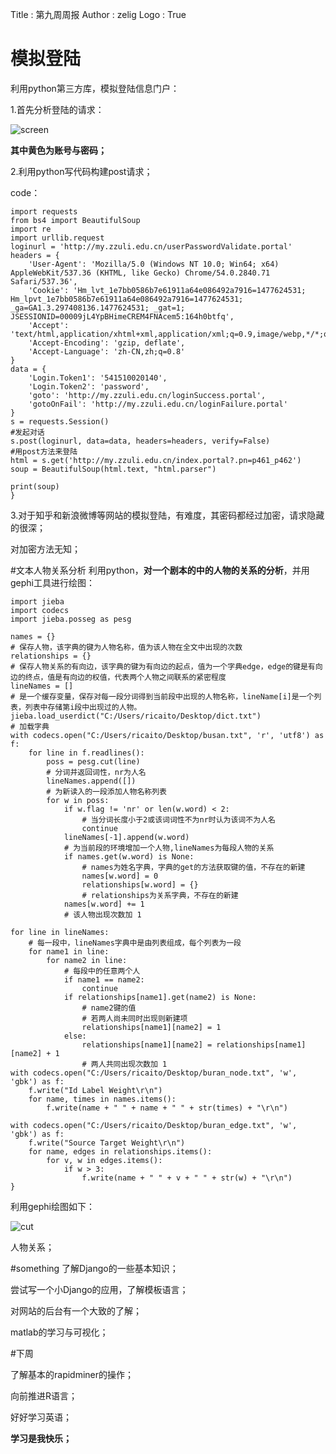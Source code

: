 Title         : 第九周周报
Author        : zelig
Logo          : True

# 模拟登陆
利用python第三方库，模拟登陆信息门户：

1.首先分析登陆的请求：

![screen](https://github.com/jianaosiding/store/blob/master/document/images/screen.PNG)

**其中黄色为账号与密码；**

2.利用python写代码构建post请求；

code：
```
import requests
from bs4 import BeautifulSoup
import re
import urllib.request
loginurl = 'http://my.zzuli.edu.cn/userPasswordValidate.portal'
headers = {
    'User-Agent': 'Mozilla/5.0 (Windows NT 10.0; Win64; x64) AppleWebKit/537.36 (KHTML, like Gecko) Chrome/54.0.2840.71 Safari/537.36',
    'Cookie': 'Hm_lvt_1e7bb0586b7e61911a64e086492a7916=1477624531; Hm_lpvt_1e7bb0586b7e61911a64e086492a7916=1477624531; _ga=GA1.3.297408136.1477624531; _gat=1; JSESSIONID=00009jL4YpBHimeCREM4FNAcem5:164h0btfq',
    'Accept': 'text/html,application/xhtml+xml,application/xml;q=0.9,image/webp,*/*;q=0.8',
    'Accept-Encoding': 'gzip, deflate',
    'Accept-Language': 'zh-CN,zh;q=0.8'
}
data = {
    'Login.Token1': '541510020140',
    'Login.Token2': 'password',
    'goto': 'http://my.zzuli.edu.cn/loginSuccess.portal',
    'gotoOnFail': 'http://my.zzuli.edu.cn/loginFailure.portal'
}
s = requests.Session()
#发起对话
s.post(loginurl, data=data, headers=headers, verify=False)
#用post方法来登陆
html = s.get('http://my.zzuli.edu.cn/index.portal?.pn=p461_p462')
soup = BeautifulSoup(html.text, "html.parser")

print(soup)
}
```

3.对于知乎和新浪微博等网站的模拟登陆，有难度，其密码都经过加密，请求隐藏的很深；

对加密方法无知；

#文本人物关系分析
利用python，**对一个剧本的中的人物的关系的分析**，并用gephi工具进行绘图：

```
import jieba
import codecs
import jieba.posseg as pesg

names = {}
# 保存人物，该字典的键为人物名称，值为该人物在全文中出现的次数
relationships = {}
# 保存人物关系的有向边，该字典的键为有向边的起点，值为一个字典edge，edge的键是有向边的终点，值是有向边的权值，代表两个人物之间联系的紧密程度
lineNames = []
# 是一个缓存变量，保存对每一段分词得到当前段中出现的人物名称，lineName[i]是一个列表，列表中存储第i段中出现过的人物。
jieba.load_userdict("C:/Users/ricaito/Desktop/dict.txt")
# 加载字典
with codecs.open("C:/Users/ricaito/Desktop/busan.txt", 'r', 'utf8') as f:
    for line in f.readlines():
        poss = pesg.cut(line)
        # 分词并返回词性，nr为人名
        lineNames.append([])
        # 为新读入的一段添加人物名称列表
        for w in poss:
            if w.flag != 'nr' or len(w.word) < 2:
                # 当分词长度小于2或该词词性不为nr时认为该词不为人名
                continue
            lineNames[-1].append(w.word)
            # 为当前段的环境增加一个人物,lineNames为每段人物的关系
            if names.get(w.word) is None:
                # names为姓名字典，字典的get的方法获取键的值，不存在的新建
                names[w.word] = 0
                relationships[w.word] = {}
                # relationships为关系字典，不存在的新建
            names[w.word] += 1
            # 该人物出现次数加 1

for line in lineNames:
    # 每一段中，lineNames字典中是由列表组成，每个列表为一段
    for name1 in line:
        for name2 in line:
            # 每段中的任意两个人
            if name1 == name2:
                continue
            if relationships[name1].get(name2) is None:
                # name2键的值
                # 若两人尚未同时出现则新建项
                relationships[name1][name2] = 1
            else:
                relationships[name1][name2] = relationships[name1][name2] + 1
                # 两人共同出现次数加 1
with codecs.open("C:/Users/ricaito/Desktop/buran_node.txt", 'w', 'gbk') as f:
    f.write("Id Label Weight\r\n")
    for name, times in names.items():
        f.write(name + " " + name + " " + str(times) + "\r\n")

with codecs.open("C:/Users/ricaito/Desktop/buran_edge.txt", 'w', 'gbk') as f:
    f.write("Source Target Weight\r\n")
    for name, edges in relationships.items():
        for v, w in edges.items():
            if w > 3:
                f.write(name + " " + v + " " + str(w) + "\r\n")
}

```
利用gephi绘图如下：

![cut](https://github.com/jianaosiding/store/blob/master/document/images/cut.PNG)

人物关系；

#something
了解Django的一些基本知识；

尝试写一个小Django的应用，了解模板语言；

对网站的后台有一个大致的了解；

matlab的学习与可视化；

#下周

了解基本的rapidminer的操作；

向前推进R语言；

好好学习英语；


**学习是我快乐；**

